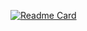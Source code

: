 [![Readme Card](https://github-readme-stats.vercel.app/api/pin/?username=iSikanderShaikh&repo=HTML-File-Generator-Using-PHP)](https://github.com/iSikanderShaikh/HTML-File-Generator-Using-PHP)
